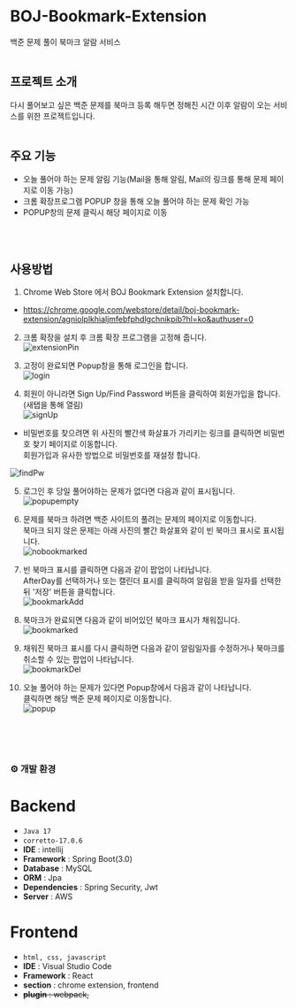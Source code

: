 # BOJ-Bookmark-Extension

백준 문제 풀이 북마크 알람 서비스
<br>
<br>

## 프로젝트 소개
다시 풀어보고 싶은 백준 문제를 북마크 등록 해두면 정해진 시간 이후 알람이 오는 서비스를 위한 프로젝트입니다.
<br>
<br>


## 주요 기능
 - 오늘 풀어야 하는 문제 알림 기능(Mail을 통해 알림, Mail의 링크를 통해 문제 페이지로 이동 가능)
 - 크롬 확장프로그램 POPUP 창을 통해 오늘 풀어야 하는 문제 확인 가능
 - POPUP창의 문제 클릭시 해당 페이지로 이동
<br>
<br>

## 사용방법
1. Chrome Web Store 에서 BOJ Bookmark Extension 설치합니다.
- https://chrome.google.com/webstore/detail/boj-bookmark-extension/agniolplkhialjmfebfphdlgchnikpib?hl=ko&authuser=0

2. 크롬 확장을 설치 후 크롬 확장 프로그램을 고정해 줍니다.<br>
![extensionPin](https://github.com/GCH8678/boj-bookmark-extension/assets/95828987/305dd061-6464-4112-a372-5882c37362ac)

3. 고정이 완료되면 Popup창을 통해 로그인을 합니다.<br>
![login](https://github.com/GCH8678/boj-bookmark-extension/assets/95828987/80347961-1bb0-4f49-be2b-cb4bdd043d0f)

4. 회원이 아니라면 Sign Up/Find Password 버튼을 클릭하여 회원가입을 합니다. (새탭을 통해 열림)<br>
![signUp](https://github.com/GCH8678/boj-bookmark-extension/assets/95828987/cfacbc15-b3e3-48c2-bed8-e515dab0ae00)

- 비밀번호를 찾으려면 위 사진의 빨간색 화살표가 가리키는 링크를 클릭하면 비밀번호 찾기 페이지로 이동합니다. <br> 회원가입과 유사한 방법으로 비밀번호를 재설정 합니다. <br>

![findPw](https://github.com/GCH8678/boj-bookmark-extension/assets/95828987/abf826b7-38bd-4192-a0a9-cc2f70926d33)

5. 로그인 후 당일 풀어야하는 문제가 없다면 다음과 같이 표시됩니다.
<br> ![popupempty](https://github.com/GCH8678/boj-bookmark-extension/assets/95828987/84b621ab-cadc-49dd-b779-595043789344)

6. 문제를 북마크 하려면 백준 사이트의 풀려는 문제의 페이지로 이동합니다.<br>
북마크 되지 않은 문제는 아래 사진의 빨간 화살표와 같이 빈 북마크 표시로 표시됩니다.<br>
![nobookmarked](https://github.com/GCH8678/boj-bookmark-extension/assets/95828987/9cea75bf-299b-48a5-b3e1-0ad5a42a0b3f)

7. 빈 북마크 표시를 클릭하면 다음과 같이 팝업이 나타납니다.<br>
AfterDay를 선택하거나 또는 캘린더 표시를 클릭하여 알림을 받을 일자를 선택한 뒤 '저장' 버튼을 클릭합니다.<br>
![bookmarkAdd](https://github.com/GCH8678/boj-bookmark-extension/assets/95828987/ee019efb-3d92-42b6-a6a1-7ca70bec2f62)

8. 북마크가 완료되면 다음과 같이 비어있던 북마크 표시가 채워집니다.<br>
![bookmarked](https://github.com/GCH8678/boj-bookmark-extension/assets/95828987/e57266fd-8b3b-484a-9885-efb842079370)

9. 채워진 북마크 표시를 다시 클릭하면 다음과 같이 알림일자를 수정하거나 북마크를 취소할 수 있는 팝업이 나타납니다.<br>
![bookmarkDel](https://github.com/GCH8678/boj-bookmark-extension/assets/95828987/a984b638-9d94-41fb-b01b-77fdee285089)

10. 오늘 풀어야 하는 문제가 있다면 Popup창에서 다음과 같이 나타납니다.<br>
클릭하면 해당 백준 문제 페이지로 이동합니다.<br>
![popup](https://github.com/GCH8678/boj-bookmark-extension/assets/95828987/6c3b7f26-ef73-4fa2-aff5-1608f69f6499)

<br>
<br>
<br>


### ⚙️ 개발 환경

# Backend
- `Java 17`
- `corretto-17.0.6`
- **IDE** : intellij
- **Framework** : Spring Boot(3.0)
- **Database** : MySQL
- **ORM** : Jpa
- **Dependencies** : Spring Security, Jwt
- **Server** : AWS

# Frontend

- `html, css, javascript`
- **IDE** : Visual Studio Code
- **Framework** : React
- **section** : chrome extension, frontend
- <del>**plugin** : webpack,</del>
<br><br>